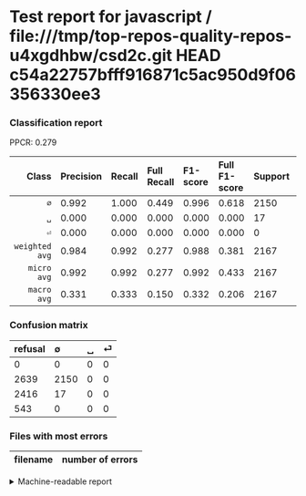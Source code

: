 # Test report for javascript / file:///tmp/top-repos-quality-repos-u4xgdhbw/csd2c.git HEAD c54a22757bfff916871c5ac950d9f06356330ee3

### Classification report

PPCR: 0.279

| Class | Precision | Recall | Full Recall | F1-score | Full F1-score | Support | Full Support | PPCR |
|------:|:----------|:-------|:------------|:---------|:---------|:--------|:-------------|:-----|
| `∅` | 0.992| 1.000| 0.449| 0.996| 0.618| 2150| 4789| 0.449 |
| `␣` | 0.000| 0.000| 0.000| 0.000| 0.000| 17| 2433| 0.007 |
| `⏎` | 0.000| 0.000| 0.000| 0.000| 0.000| 0| 543| 0.000 |
| `weighted avg` | 0.984| 0.992| 0.277| 0.988| 0.381| 2167| 7765| 0.279 |
| `micro avg` | 0.992| 0.992| 0.277| 0.992| 0.433| 2167| 7765| 0.279 |
| `macro avg` | 0.331| 0.333| 0.150| 0.332| 0.206| 2167| 7765| 0.279 |

### Confusion matrix

|refusal|  ∅| ␣| ⏎| 
|:---|:---|:---|:---|
|0 |0 |0 |0 |
|2639 |2150 |0 |0 |
|2416 |17 |0 |0 |
|543 |0 |0 |0 |

### Files with most errors

| filename | number of errors|
|:----:|:-----|

<details>
    <summary>Machine-readable report</summary>
```json
{
  "cl_report": {"macro avg": {"f1-score": 0.33202069338275036, "precision": 0.3307183510229195, "recall": 0.3333333333333333, "support": 2167}, "micro avg": {"f1-score": 0.9921550530687586, "precision": 0.9921550530687586, "recall": 0.9921550530687586, "support": 2167}, "weighted avg": {"f1-score": 0.9882480259892662, "precision": 0.9843716493298712, "recall": 0.9921550530687586, "support": 2167}, "\u2205": {"f1-score": 0.996062080148251, "precision": 0.9921550530687586, "recall": 1.0, "support": 2150}, "\u23ce": {"f1-score": 0.0, "precision": 0.0, "recall": 0.0, "support": 0}, "\u2423": {"f1-score": 0.0, "precision": 0.0, "recall": 0.0, "support": 17}},
  "cl_report_full": {"macro avg": {"f1-score": 0.20605712095073794, "precision": 0.3307183510229195, "recall": 0.14964850003480198, "support": 7765}, "micro avg": {"f1-score": 0.432944019331454, "precision": 0.9921550530687586, "recall": 0.2768834513844173, "support": 7765}, "weighted avg": {"f1-score": 0.3812521129039603, "precision": 0.6119034834702234, "recall": 0.2768834513844173, "support": 7765}, "\u2205": {"f1-score": 0.6181713628522139, "precision": 0.9921550530687586, "recall": 0.4489455001044059, "support": 4789}, "\u23ce": {"f1-score": 0.0, "precision": 0.0, "recall": 0.0, "support": 543}, "\u2423": {"f1-score": 0.0, "precision": 0.0, "recall": 0.0, "support": 2433}},
  "ppcr": 0.2790727623953638
}
```
</details>
